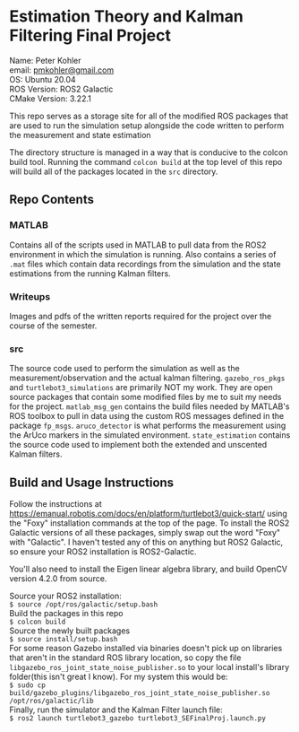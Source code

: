 # Estimation Theory and Kalman Filtering Final Project ###

Name: Peter Kohler\
email: pmkohler@gmail.com\
OS: Ubuntu 20.04\
ROS Version: ROS2 Galactic\
CMake Version: 3.22.1

This repo serves as a storage site for all of the modified ROS packages that are used to run the simulation setup alongside the code written to perform the measurement and state estimation

The directory structure is managed in a way that is conducive to the colcon build tool. Running the command ```colcon build``` at the top level of this repo will build all of the packages located in the `src` directory. 

## Repo Contents ##
### MATLAB ###
Contains all of the scripts used in MATLAB to pull data from the ROS2 environment in which the simulation is running. Also contains a series of `.mat` files which contain data recordings from the simulation and the state estimations from the running Kalman filters.

### Writeups ###
Images and pdfs of the written reports required for the project over the course of the semester.

### src ###
The source code used to perform the simulation as well as the measurement/observation and the actual kalman filtering. `gazebo_ros_pkgs` and `turtlebot3_simulations` are primarily NOT my work. They are open source packages that contain some modified files by me to suit my needs for the project. `matlab_msg_gen` contains the build files needed by MATLAB's ROS toolbox to pull in data using the custom ROS messages defined in the package `fp_msgs`. `aruco_detector` is what performs the measurement using the ArUco markers in the simulated environment. `state_estimation` contains the source code used to implement both the extended and unscented Kalman filters. 


## Build and Usage Instructions ##
Follow the instructions at https://emanual.robotis.com/docs/en/platform/turtlebot3/quick-start/ using the "Foxy" installation commands at the top of the page. To install the ROS2 Galactic versions of all these packages, simply swap out the word "Foxy" with "Galactic". I haven't tested any of this on anything but ROS2 Galactic, so ensure your ROS2 installation is ROS2-Galactic.

You'll also need to install the Eigen linear algebra library, and build OpenCV version 4.2.0 from source.

Source your ROS2 installation:\
```$ source /opt/ros/galactic/setup.bash```\
Build the packages in this repo\
```$ colcon build```\
Source the newly built packages\
```$ source install/setup.bash```\
For some reason Gazebo installed via binaries doesn't pick up on libraries that aren't in the standard ROS library location, so copy the file `libgazebo_ros_joint_state_noise_publisher.so` to your local install's library folder(this isn't great I know). For my system this would be:\
```$ sudo cp build/gazebo_plugins/libgazebo_ros_joint_state_noise_publisher.so /opt/ros/galactic/lib```\
Finally, run the simulator and the Kalman Filter launch file:\
```$ ros2 launch turtlebot3_gazebo turtlebot3_SEFinalProj.launch.py```

